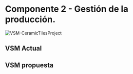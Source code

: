 # Componente 2 - Gestión de la producción.
![VSM-CeramicTilesProject](https://github.com/EdoCuadros/APM-ProyectoIntegrador/assets/70650382/1b2ad8de-07b1-4536-9726-8667fb24abfd)

## VSM Actual
## VSM propuesta
